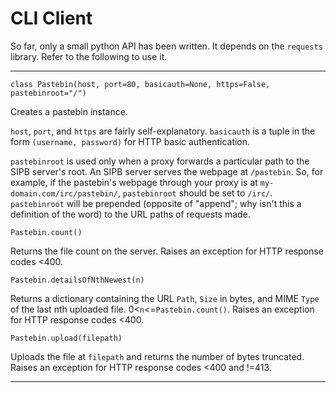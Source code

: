 # CLI Client

So far, only a small python API has been written. It depends on the `requests` library. Refer to the following to use it.

---

```
class Pastebin(host, port=80, basicauth=None, https=False, pastebinroot="/")
```

Creates a pastebin instance.

`host`, `port`, and `https` are fairly self-explanatory. `basicauth` is a tuple in the form `(username, password)` for HTTP basic authentication.

`pastebinroot` is used only when a proxy forwards a particular path to the SIPB server's root.
An SIPB server serves the webpage at `/pastebin`. So, for example, if the pastebin's webpage through your proxy is at `my-domain.com/irc/pastebin/`, `pastebinroot` should be set to `/irc/`. 
`pastebinroot` will be prepended (opposite of "append"; why isn't this a definition of the word) to the URL paths of requests made.

```
Pastebin.count()
```

Returns the file count on the server. Raises an exception for HTTP response codes <400.

```
Pastebin.detailsOfNthNewest(n)
```

Returns a dictionary containing the URL `Path`, `Size` in bytes, and MIME `Type` of the last nth uploaded file.
0<`n`<=`Pastebin.count()`. Raises an exception for HTTP response codes <400.

```
Pastebin.upload(filepath)
```

Uploads the file at `filepath` and returns the number of bytes truncated. Raises an exception for HTTP response codes <400 and !=413.

---
